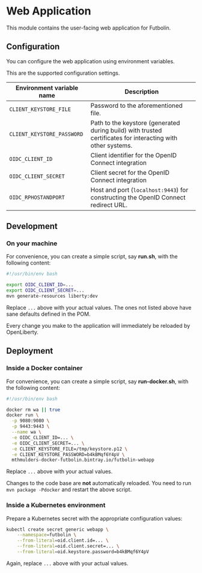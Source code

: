 # Web Application

This module contains the user-facing web application for Futbolín.

## Configuration

You can configure the web application using environment variables.

This are the supported configuration settings.

| Environment variable name | Description |
| --- | --- |
| `CLIENT_KEYSTORE_FILE` | Password to the aforementioned file. |
| `CLIENT_KEYSTORE_PASSWORD` | Path to the keystore (generated during build) with trusted certificates for interacting with other systems. |
| `OIDC_CLIENT_ID` | Client identifier for the OpenID Connect integration |
| `OIDC_CLIENT_SECRET` | Client secret for the OpenID Connect integration |
| `OIDC_RPHOSTANDPORT` | Host and port (`localhost:9443`) for constructing the OpenID Connect redirect URL.

## Development

### On your machine
For convenience, you can create a simple script, say **run.sh**, with the following content:

```sh
#!/usr/bin/env bash

export OIDC_CLIENT_ID=...
export OIDC_CLIENT_SECRET=...
mvn generate-resources liberty:dev
```

Replace `...` above with your actual values.
The ones not listed above have sane defaults defined in the POM.

Every change you make to the application will immediately be reloaded by OpenLiberty.

## Deployment

### Inside a Docker container

For convenience, you can create a simple script, say **run-docker.sh**, with the following content:

```sh
#!/usr/bin/env bash

docker rm wa || true
docker run \
  -p 9080:9080 \
  -p 9443:9443 \
  --name wa \
  -e OIDC_CLIENT_ID=... \
  -e OIDC_CLIENT_SECRET=... \
  -e CLIENT_KEYSTORE_FILE=/tmp/keystore.p12 \
  -e CLIENT_KEYSTORE_PASSWORD=b4kBMqf6Y4pV \
  mthmulders-docker-futbolin.bintray.io/futbolin-webapp
```

Replace `...` above with your actual values.

Changes to the code base are **not** automatically reloaded.
You need to run `mvn package -Pdocker` and restart the above script.

### Inside a Kubernetes environment
Prepare a Kubernetes secret with the appropriate configuration values:
```sh
kubectl create secret generic webapp \
    --namespace=futbolin \
    --from-literal=oid.client.id=... \
    --from-literal=oid.client.secret=... \
    --from-literal=oid.keystore.password=b4kBMqf6Y4pV
```

Again, replace `...` above with your actual values.